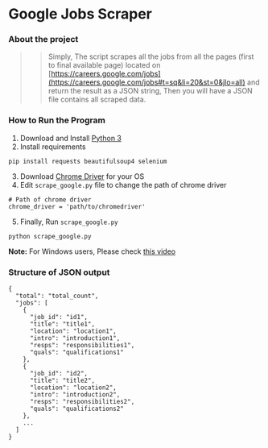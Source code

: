 # Google Jobs Scraper

### About the project
>> Simply, The script scrapes all the jobs from all the pages (first to final available page) located on [https://careers.google.com/jobs](https://careers.google.com/jobs#t=sq&li=20&st=0&jlo=all) and return the result as a JSON string, Then you will have a JSON file contains all scraped data.

### How to Run the Program

1. Download and Install [Python 3](https://www.python.org/)
2. Install requirements
```
pip install requests beautifulsoup4 selenium
```
3. Download [Chrome Driver](https://sites.google.com/a/chromium.org/chromedriver/downloads) for your OS
4. Edit `scrape_google.py` file to change the path of chrome driver
```
# Path of chrome driver
chrome_driver = 'path/to/chromedriver'
```
5. Finally, Run `scrape_google.py`
```
python scrape_google.py
```

**Note:** For Windows users, Please check [this video](https://drive.google.com/open?id=0BzTpKjilS_t0WU5sOGV3TS01d0U)

### Structure of JSON output 
```
{
  "total": "total_count",
  "jobs": [
    {
      "job_id": "id1",
      "title": "title1",
      "location": "location1", 
      "intro": "introduction1", 
      "resps": "responsibilities1",
      "quals": "qualifications1"
    },
    {
      "job_id": "id2",
      "title": "title2",
      "location": "location2", 
      "intro": "introduction2", 
      "resps": "responsibilities2",
      "quals": "qualifications2"
    },
    ...
  ]
}
```

